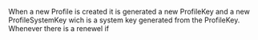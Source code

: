 





When a new Profile is created it is generated a new ProfileKey and a new ProfileSystemKey wich is a system key generated from the ProfileKey. Whenever there is a renewel if 

